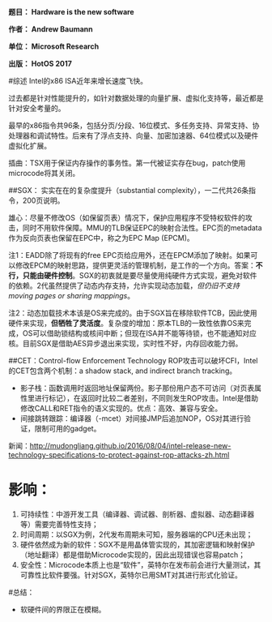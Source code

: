 **题目： Hardware is the new software**

**作者： Andrew Baumann**

**单位： Microsoft Research**

**出版： HotOS 2017**

#综述
Intel的x86 ISA近年来增长速度飞快。

过去都是针对性能提升的，如针对数据处理的向量扩展、虚拟化支持等，最近都是针对安全考量的。

最早的x86指令共96条，包括分页/分段、16位模式、多任务支持、异常支持、协处理器和调试特性。后来有了浮点支持、向量、加密加速器、64位模式以及硬件虚拟化扩展。

插曲：TSX用于保证内存操作的事务性。第一代被证实存在bug，patch使用microcode将其关闭。

##SGX：
实实在在的复杂度提升（substantial complexity），一二代共26条指令，200页说明。

雄心：尽量不修改OS（如保留页表）情况下，保护应用程序不受特权软件的攻击，同时不用软件保障。MMU的TLB保证EPC的映射合法性。EPC页的metadata作为反向页表也保留在EPC中，称之为EPC Map (EPCM)。

注1：EADD除了将现有的free EPC页给应用外，还在EPCM添加了映射。如果可以修改EPCM的映射思路，提供更灵活的管理机制，是工作的一个方向。答案：**不行，只能由硬件控制**。SGX的初衷就是要尽量使用纯硬件方式实现，避免对软件的依赖。2代虽然提供了动态内存支持，允许实现动态加载，*但仍旧不支持moving pages or sharing mappings*。

注2：动态加载技术本该是OS来完成的。由于SGX旨在移除软件TCB，因此使用硬件来实现，**但牺牲了灵活度**。复杂度的增加：原本TLB的一致性依靠OS来完成，OS可以借助锁结构或核间中断；但现在ISA并不能等待锁，也不能通知对应核。目前SGX是借助AES异步退出来实现，实时性不好，内存回收能力弱。


##CET：Control-flow Enforcement Technology
ROP攻击可以破坏CFI，Intel的CET包含两个机制：a shadow stack, and indirect branch tracking。

* 影子栈：函数调用时返回地址保留两份。影子那份用户态不可访问（对页表属性里进行标记），在返回时比较二者差别，不同则发生ROP攻击。Intel是借助修改CALL和RET指令的语义实现的。优点：高效、兼容与安全。
* 间接跳转跟踪：编译器（-mcet）对间接JMP后追加NOP，OS对其进行验证，限制可用的gadget。

新闻：http://mudongliang.github.io/2016/08/04/intel-release-new-technology-specifications-to-protect-against-rop-attacks-zh.html

# 影响：
1. 可持续性：中游开发工具（编译器、调试器、剖析器、虚拟器、动态翻译器等）需要完善特性支持；
2. 时间周期：以SGX为例，2代发布周期未可知，服务器端的CPU还未出现；
3. 硬件依然成为新的软件：SGX不是用晶体管实现的，其加密逻辑和映射保护（地址翻译）都是借助Microcode实现的，因此出现错误也容易patch；
4. 安全性：Microcode本质上也是“软件”，英特尔在发布前会进行大量测试，其可靠性比软件要强。针对SGX，英特尔已用SMT对其进行形式化验证。


#总结：
* 软硬件间的界限正在模糊。
